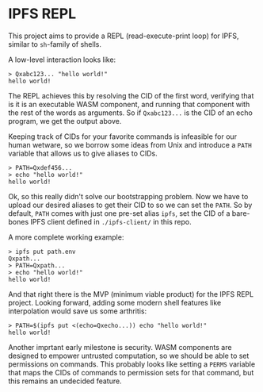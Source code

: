 # IPFS REPL

This project aims to provide a REPL (read-execute-print loop) for IPFS,
similar to `sh`-family of shells.

A low-level interaction looks like:

```
> Qxabc123... "hello world!"
hello world!
```

The REPL achieves this by resolving the CID of the first word, verifying
that is it is an executable WASM component, and running that component
with the rest of the words as arguments. So if `Qxabc123...` is the CID
of an echo program, we get the output above.

Keeping track of CIDs for your favorite commands is infeasible for our
human wetware, so we borrow some ideas from Unix and introduce a `PATH`
variable that allows us to give aliases to CIDs.

```
> PATH=Qxdef456...
> echo "hello world!"
hello world!
```

Ok, so this really didn't solve our bootstrapping problem. Now we have
to upload our desired aliases to get their CID to so we can set the
`PATH`. So by default, `PATH` comes with just one pre-set alias `ipfs`,
set the CID of a bare-bones IPFS client defined in `./ipfs-client/` in
this repo.

A more complete working example:

```
> ipfs put path.env
Qxpath...
> PATH=Qxpath...
> echo "hello world!"
hello world!
```

And that right there is the MVP (minimum viable product) for the IPFS REPL
project. Looking forward, adding some modern shell features like interpolation
would save us some arthritis:

```
> PATH=$(ipfs put <(echo=Qxecho...)) echo "hello world!"
hello world!
```

Another imprtant early milestone is security. WASM components are designed
to empower untrusted computation, so we should be able to set permissions
on commands. This probably looks like setting a `PERMS` variable that maps
the CIDs of commands to permission sets for that command, but this remains
an undecided feature.
